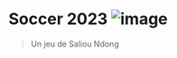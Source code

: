 # Soccer 2023 ![image](https://encrypted-tbn0.gstatic.com/images?q=tbn:ANd9GcQVONXgzlSsOMiXJOFJGRYshbgY45Q3znqftUA8rk0tjRkxxI7a0_s0s4AhK835JmepG3U&usqp=CAU)

> Un jeu de Saliou Ndong